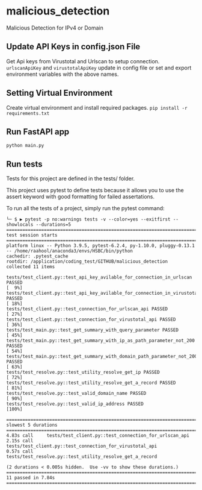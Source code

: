 # malicious_detection
Malicious Detection for IPv4 or Domain 

## Update API Keys in config.json File
Get Api keys from Virustotal and Urlscan to setup connection.
`urlscanApiKey` and `virustotalApiKey` update in config file or 
set and export environment variables with the above names.

## Setting Virtual Environment
Create virtual environment and install required packages.
`pip install -r requirements.txt`

## Run FastAPI app
`python main.py`

## Run tests
Tests for this project are defined in the tests/ folder.

This project uses pytest to define tests because it allows you to use the assert keyword with good formatting for failed assertations.

To run all the tests of a project, simply run the pytest command:


    └─ $ ▶ pytest -p no:warnings tests -v --color=yes --exitfirst --showlocals --durations=5
    ========================================================================== test session starts ==========================================================================
    platform linux -- Python 3.9.5, pytest-6.2.4, py-1.10.0, pluggy-0.13.1 -- /home/raahool/anaconda3/envs/HSBC/bin/python
    cachedir: .pytest_cache
    rootdir: /application/coding_test/GITHUB/malicious_detection
    collected 11 items                                                                                                                                                      

    tests/test_client.py::test_api_key_avilable_for_connection_in_urlscan PASSED                                                                                      [  9%]
    tests/test_client.py::test_api_key_avilable_for_connection_in_virustotal PASSED                                                                                   [ 18%]
    tests/test_client.py::test_connection_for_urlscan_api PASSED                                                                                                      [ 27%]
    tests/test_client.py::test_connection_for_virustotal_api PASSED                                                                                                   [ 36%]
    tests/test_main.py::test_get_summary_with_query_parameter PASSED                                                                                                  [ 45%]
    tests/test_main.py::test_get_summary_with_ip_as_path_parameter_not_200 PASSED                                                                                     [ 54%]
    tests/test_main.py::test_get_summary_with_domain_path_parameter_not_200 PASSED                                                                                    [ 63%]
    tests/test_resolve.py::test_utility_resolve_get_ip PASSED                                                                                                         [ 72%]
    tests/test_resolve.py::test_utility_resolve_get_a_record PASSED                                                                                                   [ 81%]
    tests/test_resolve.py::test_valid_domain_name PASSED                                                                                                              [ 90%]
    tests/test_resolve.py::test_valid_ip_address PASSED                                                                                                               [100%]

    ========================================================================== slowest 5 durations ==========================================================================
    4.83s call     tests/test_client.py::test_connection_for_urlscan_api
    2.15s call     tests/test_client.py::test_connection_for_virustotal_api
    0.57s call     tests/test_resolve.py::test_utility_resolve_get_a_record

    (2 durations < 0.005s hidden.  Use -vv to show these durations.)
    ========================================================================== 11 passed in 7.84s ===========================================================================
